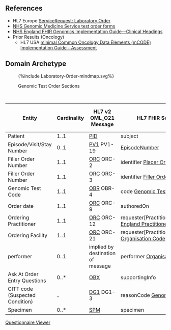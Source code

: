 ## References

- HL7 Europe [ServiceRequest: Laboratory Order](https://build.fhir.org/ig/hl7-eu/laboratory/StructureDefinition-ServiceRequest-eu-lab.html)
- [NHS Genomic Medicine Service test order forms](https://www.england.nhs.uk/publication/nhs-genomic-medicine-service-test-order-forms/)
- [NHS England FHIR Genomics Implementation Guide—Clinical Headings](https://simplifier.net/guide/fhir-genomics-implementation-guide/home/design/clinicalheadings)
- Prior Results (Oncology)
    - HL7 USA [minimal Common Oncology Data Elements (mCODE) Implementation Guide - Assessment](https://build.fhir.org/ig/HL7/fhir-mCODE-ig/group-assessment.html)

## Domain Archetype

<figure>
{%include Laboratory-Order-mindmap.svg%}
<p id="fX.X.X.X-X" class="figureTitle">Genomic Test Order Sections</p>
</figure>
<br clear="all"> 


| Entity                          | Cardinality | HL7 v2 OML_O21 Message            | HL7 FHIR ServiceRequest                                                                                                           | HL7 FHIR Resource (Message + RESTful)                                    |
|---------------------------------|-------------|-----------------------------------|-----------------------------------------------------------------------------------------------------------------------------------|--------------------------------------------------------------------------|
| Patient                         | 1..1        | [PID](hl7v2.html#pid)             | subject                                                                                                                           | [Patient](https://nw-gmsa.github.io/R4/StructureDefinition-Patient.html) |
| Episode/Visit/Stay Number       | 0..1        | [PV1](hl7v2.html#pv1) PV1-19      | [EpisodeNumber](StructureDefinition-EpisodeNumber.html)                                                                           | [Encounter](StructureDefinition-Encounter.html)                          |
| Filler Order Number             | 1..1        | [ORC](hl7v2.html#orc) ORC-2       | identifier [Placer Order Number](https://nw-gmsa.github.io/R4/StructureDefinition-PlacerOrderNumber.html)                         |                                                                          |
| Filler Order Number             | 1..1        | [ORC](hl7v2.html#orc) ORC-3       | identifier [Filler Order Number](https://nw-gmsa.github.io/R4/StructureDefinition-FillerOrderNumber.html)                         |                                                                          |
| Genomic Test Code               | 1..1        | [OBR](hl7v2.html#obr) OBR-4       | code [Genomic Test Directory](https://nw-gmsa.github.io/R4/ValueSet-genomic-test-directory.html)                                  |                                                                          |
| Order date                      | 1..1        | [ORC](hl7v2.html#orc) ORC-9       | authoredOn                                                                                                                        |                                                                          |
| Ordering Practitioner           | 1..1        | [ORC](hl7v2.html#orc) ORC-12      | requester[PractitionerRole].practitoner [England Practitioner Identifier](StructureDefinition-EnglandPractitionerIdentifier.html) | [PractitionerRole](StructureDefinition-PractitionerRole.html)            |                                                                                            
| Ordering Facility               | 1..1        | [ORC](hl7v2.html#orc) ORC-21      | requester[PractitionerRole].organization [Organisation Code](StructureDefinition-OrganisationCode.html)                           | [PractitionerRole](StructureDefinition-PractitionerRole.html)            |
| performer                       | 0..1        | implied by destination of message | performer [Organisation Code](StructureDefinition-OrganisationCode.html)                                                          | [Organization](StructureDefinition-Organization.html)                    | 
| Ask At Order Entry Questions    | 0..*        | [OBX](hl7v2.html#obx)             | supportingInfo                                                                                                                    | [Observation](StructureDefinition-Observation.html)                      | 
| CITT code (Suspected Condition) | *..*        | [DG1](hl7v2.html#dg1) DG1-3       | reasonCode [Genomic Condition Codes](ValueSet-genomic-condition-codes.html)                                                       |                                                                          |
| Specimen                        | 0..*        | [SPM](hl7v2.html#spm)             | specimen                                                                                                                          | [Specimen](StructureDefinition-Specimen.html)                            |


[Questionnaire Viewer](https://project-wildfyre.github.io/domain-archetype/?q=https://nw-gmsa.github.io/R4/Questionnaire-GenomicTestOrder.json)

